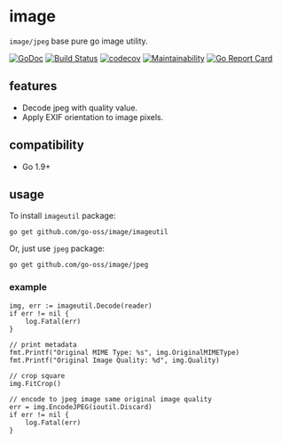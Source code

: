 # image

`image/jpeg` base pure go image utility.

[![GoDoc](https://godoc.org/github.com/go-oss/image?status.svg)](https://godoc.org/github.com/go-oss/image)
[![Build Status](https://travis-ci.org/go-oss/image.svg?branch=master)](https://travis-ci.org/go-oss/image)
[![codecov](https://codecov.io/gh/go-oss/image/branch/master/graph/badge.svg)](https://codecov.io/gh/go-oss/image)
[![Maintainability](https://api.codeclimate.com/v1/badges/1d34d57d8c26f502ce7d/maintainability)](https://codeclimate.com/github/go-oss/image/maintainability)
[![Go Report Card](https://goreportcard.com/badge/github.com/go-oss/image)](https://goreportcard.com/report/github.com/go-oss/image)

## features
- Decode jpeg with quality value.
- Apply EXIF orientation to image pixels.

## compatibility
- Go 1.9+

## usage
To install `imageutil` package:

```
go get github.com/go-oss/image/imageutil
```

Or, just use `jpeg` package:

```
go get github.com/go-oss/image/jpeg
```

### example
```
img, err := imageutil.Decode(reader)
if err != nil {
    log.Fatal(err)
}

// print metadata
fmt.Printf("Original MIME Type: %s", img.OriginalMIMEType)
fmt.Printf("Original Image Quality: %d", img.Quality)

// crop square
img.FitCrop()

// encode to jpeg image same original image quality
err = img.EncodeJPEG(ioutil.Discard)
if err != nil {
    log.Fatal(err)
}
```
